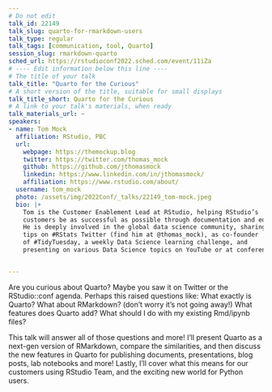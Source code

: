 ```yaml
---
# Do not edit
talk_id: 22149
talk_slug: quarto-for-rmarkdown-users
talk_type: regular
talk_tags: [communication, tool, Quarto]
session_slug: rmarkdown-quarto
sched_url: https://rstudioconf2022.sched.com/event/11iZa
# ---- Edit information below this line ----
# The title of your talk
talk_title: "Quarto for the Curious"
# A short version of the title, suitable for small displays
talk_title_short: Quarto for the Curious
# A link to your talk's materials, when ready
talk_materials_url: ~
speakers:
- name: Tom Mock
  affiliation: RStudio, PBC
  url:
    webpage: https://themockup.blog
    twitter: https://twitter.com/thomas_mock
    github: https://github.com/jthomasmock
    linkedin: https://www.linkedin.com/in/jthomasmock/
    affiliation: https://www.rstudio.com/about/
  username: tom_mock
  photo: /assets/img/2022Conf/_talks/22149_tom-mock.jpeg
  bio: |+
    Tom is the Customer Enablement Lead at RStudio, helping RStudio’s
    customers be as successful as possible through documentation and education. 
    He is deeply involved in the global data science community, sharing 
    tips on #RStats Twitter (find him at @thomas_mock), as co-founder 
    of #TidyTuesday, a weekly Data Science learning challenge, and 
    presenting on various Data Science topics on YouTube or at conferences.


---
```


<!-- ABSTRACT ----
Please write abstract below. You may use simple markdown (links, code style, bold, italics)
-->

Are you curious about Quarto? Maybe you saw it on Twitter or the RStudio::conf
agenda. Perhaps this raised questions like: What exactly is Quarto? What about
RMarkdown? (don’t worry it’s not going away!) What features does Quarto add?
What should I do with my existing Rmd/ipynb files?

This talk will answer all of those questions and more! I’ll present Quarto as
a next-gen version of RMarkdown, compare the similarities, and then discuss the
new features in Quarto for publishing documents, presentations, blog posts, lab
notebooks and more! Lastly, I’ll cover what this means for our customers using
RStudio Team, and the exciting new world for Python users.
